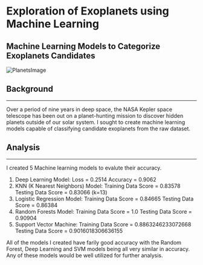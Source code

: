 # Exploration of Exoplanets using Machine Learning
## Machine Learning Models to Categorize Exoplanets Candidates

![PlanetsImage](https://physicsworld.com/wp-content/uploads/2018/02/2018-02-13-trappist.jpg)

## Background
---
Over a period of nine years in deep space, the NASA Kepler space telescope has been out on a planet-hunting mission to discover hidden planets outside of our solar system. I sought to create machine learning models capable of classifying candidate exoplanets from the raw dataset.

## Analysis
---
I created 5 Machine learning models to evalute their accuracy. 

1. Deep Learning Model: Loss = 0.2514 Accuracy = 0.9062
2. KNN (K Nearest Neighbors) Model: Training Data Score = 0.83578 Testing Data Score = 0.83066 (k=13)
3. Logistic Regression Model: Training Data Score = 0.84665 Testing Data Score = 0.86384
4. Random Forests Model: Training Data Score = 1.0 Testing Data Score = 0.90904
5. Support Vector Machine: Training Data Score = 0.8863246233072668 Testing Data Score = 0.9016018306636155

All of the models I created have farily good accuracy with the Random Forest, Deep Learning and SVM models being all very similar in accuracy. Any of these models would be well utilized for further analysis.  
